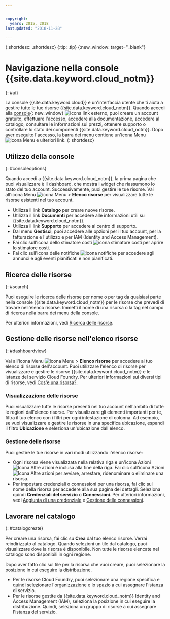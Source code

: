 ```yaml
---


copyright:
  years: 2015, 2018
lastupdated: "2018-11-28"

---
```


{:shortdesc: .shortdesc}
{:tip: .tip}
{:new_window: target="_blank"}

# Navigazione nella console {{site.data.keyword.cloud_notm}}  
{: #ui}

La console {{site.data.keyword.cloud}} è un'interfaccia utente che ti aiuta a gestire tutte le tue risorse {{site.data.keyword.cloud_notm}}. Quando accedi alla [console](https://cloud.ibm.com){: new_window} ![Icona link esterno](../icons/launch-glyph.svg "Icona link esterno"), puoi creare un account gratuito, effettuare l'accesso, accedere alla documentazione, accedere al catalogo, consultare le informazioni sui prezzi, ottenere supporto o controllare lo stato dei componenti {{site.data.keyword.cloud_notm}}. Dopo aver eseguito l'accesso, la barra dei menu contiene un'icona Menu ![icona Menu](../icons/icon_hamburger.svg) e ulteriori link.
{: shortdesc}


## Utilizzo della console
{: #consoleoptions}

Quando accedi a {{site.data.keyword.cloud_notm}}, la prima pagina che puoi visualizzare è il dashboard, che mostra i widget che riassumono lo stato del tuo account. Successivamente, puoi gestire le tue risorse. Vai all'icona Menu ![icona Menu](../icons/icon_hamburger.svg) &gt; **Elenco risorse** per visualizzare tutte le risorse esistenti nel tuo account.

  * Utilizza il link **Catalogo** per creare nuove risorse.
  * Utilizza il link **Documenti** per accedere alle informazioni utili su {{site.data.keyword.cloud_notm}}.
  * Utilizza il link **Supporto** per accedere al centro di supporto.  
  * Dal menu **Gestisci**, puoi accedere alle opzioni per il tuo account, per la fatturazione e l'utilizzo e per IAM (Identity and Access Management).
  * Fai clic sull'icona dello stimatore costi ![icona stimatore costi](../icons/Estimator.svg) per aprire lo stimatore costi.
  * Fai clic sull'icona delle notifiche ![icona notifiche](../icons/Notification.svg) per accedere agli annunci e agli eventi pianificati e non pianificati.

## Ricerca delle risorse
{: #search}

Puoi eseguire le ricerca delle risorse per nome o per tag da qualsiasi parte nella console {{site.data.keyword.cloud_notm}} per le risorse che prevedi di trovare nell'elenco risorse. Immetti il nome di una risorsa o la tag nel campo di ricerca nella barra dei menu della console. 

Per ulteriori informazioni, vedi [Ricerca delle risorse](/docs/resources/searching.html#searching-for-resources). 

## Gestione delle risorse nell'elenco risorse
{: #dashboardview}

Vai all'icona Menu ![icona Menu](../icons/icon_hamburger.svg) &gt; **Elenco risorse** per accedere al tuo elenco di risorse dell'account. Puoi utilizzare l'elenco di risorse per visualizzare e gestire le risorse {{site.data.keyword.cloud_notm}} e le istanze del servizio Cloud Foundry. Per ulteriori informazioni sui diversi tipi di risorse, vedi [Cos'è una risorsa?](/docs/resources/acct_resources.html#resource).

### Visualizzazione delle risorse
Puoi visualizzare tutte le risorse presenti nel tuo account nell'ambito di tutte le regioni dall'elenco risorse. Per visualizzare gli elementi importanti per te, filtra il tuo elenco con i filtri per ogni intestazione di colonna. Ad esempio, se vuoi visualizzare e gestire le risorse in una specifica ubicazione, espandi il filtro **Ubicazione** e seleziona un'ubicazione dall'elenco.

### Gestione delle risorse
Puoi gestire le tue risorse in vari modi utilizzando l'elenco risorse:

  * Ogni risorsa viene visualizzata nella relativa riga e un'icona Azioni ![Icona Altre azioni](../icons/action-menu-icon.svg) è inclusa alla fine della riga. Fai clic sull'icona Azioni ![Icona Altre azioni](../icons/action-menu-icon.svg) per avviare, arrestare, ridenominare o eliminare una risorsa.
  * Per impostare credenziali o connessioni per una risorsa, fai clic sul nome della risorsa per accedere alla sua pagina dei dettagli. Seleziona quindi **Credenziali del servizio** o **Connessioni**. Per ulteriori informazioni, vedi [Aggiunta di una credenziale](/docs/resources/service_credentials.html) e [Gestione delle connessioni](/docs/resources/connecting_apps.html#connect_app).


## Lavorare nel catalogo
{: #catalogcreate}

Per creare una risorsa, fai clic su **Crea** dal tuo elenco risorse. Verrai reindirizzato al catalogo. Quando selezioni un tile dal catalogo, puoi visualizzare dove la risorsa è disponibile. Non tutte le risorse elencate nel catalogo sono disponibili in ogni regione.

Dopo aver fatto clic sul tile per la risorsa che vuoi creare, puoi selezionare la posizione in cui eseguire la distribuzione.

  * Per le risorse Cloud Foundry, puoi selezionare una regione specifica e quindi selezionare l'organizzazione e lo spazio a cui assegnare l'istanza di servizio.
  * Per le risorse gestite da {{site.data.keyword.cloud_notm}} Identity and Access Management (IAM), seleziona la posizione in cui eseguire la distribuzione. Quindi, seleziona un gruppo di risorse a cui assegnare l'istanza del servizio.
